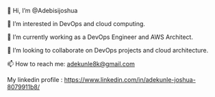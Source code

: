 👋 Hi, I’m @Adebisijoshua

👀 I’m interested in DevOps and cloud computing.

🌱 I’m currently working as a DevOps Engineer and AWS Architect.

💞️ I’m looking to collaborate on DevOps projects and cloud architecture.

📫 How to reach me: adekunle8k@gmail.com

My linkedin profile : https://www.linkedin.com/in/adekunle-joshua-8079911b8/ 

